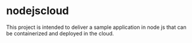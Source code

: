 # nodejscloud

This project is intended to deliver a sample application in node js that can be containerized and deployed in the cloud.

